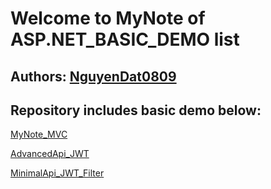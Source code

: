 
# Welcome to MyNote of ASP.NET_BASIC_DEMO list

## Authors: [NguyenDat0809](https://github.com/NguyenDat0809)

## Repository includes basic demo below:

[MyNote_MVC](https://linktodocumentation)

[AdvancedApi_JWT](https://linktodocumentation)

[MinimalApi_JWT_Filter](https://linktodocumentation)